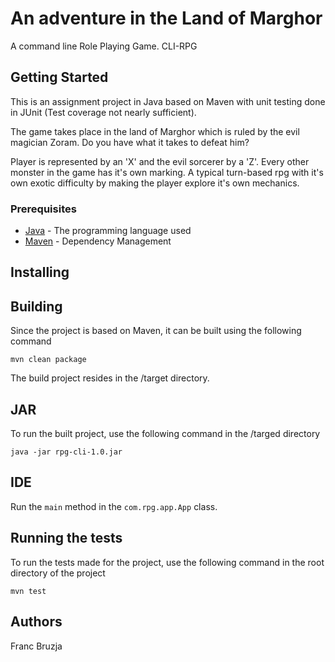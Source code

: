 # An adventure in the Land of Marghor
A command line Role Playing Game. CLI-RPG
## Getting Started
This is an assignment project in Java based on Maven with unit testing done in JUnit (Test coverage not nearly sufficient).

The game takes place in the land of Marghor which is ruled by the evil magician Zoram. Do you have what it takes to defeat him?

Player is represented by an 'X' and the evil sorcerer by a 'Z'. Every other monster in the game has it's own marking.
A typical turn-based rpg with it's own exotic difficulty by making the player explore it's own mechanics.
### Prerequisites
* [Java](https://www.java.com/en/download/) - The programming language used
* [Maven](https://maven.apache.org/) - Dependency Management
## Installing
## Building
Since the project is based on Maven, it can be built using the following command
```
mvn clean package
```
The build project resides in the /target directory.
## JAR
To run the built project, use the following command in the /targed directory
```
java -jar rpg-cli-1.0.jar
```
## IDE
Run the `main` method in the `com.rpg.app.App` class.

## Running the tests
To run the tests made for the project, use the following command in the root directory of the project
```
mvn test
```

## Authors
Franc Bruzja
